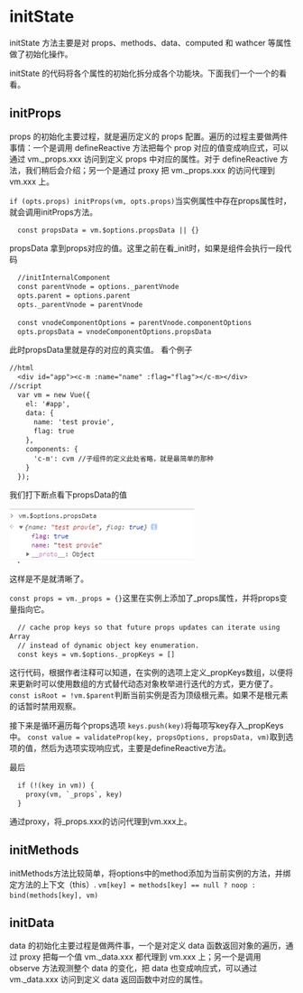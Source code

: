 # initState

initState 方法主要是对 props、methods、data、computed 和 wathcer 等属性做了初始化操作。

initState 的代码将各个属性的初始化拆分成各个功能块。下面我们一个一个的看看。

## initProps

props 的初始化主要过程，就是遍历定义的 props 配置。遍历的过程主要做两件事情：一个是调用 defineReactive 方法把每个 prop 对应的值变成响应式，可以通过 vm.\_props.xxx 访问到定义 props 中对应的属性。对于 defineReactive 方法，我们稍后会介绍；另一个是通过 proxy 把 vm._props.xxx 的访问代理到 vm.xxx 上。

`if (opts.props) initProps(vm, opts.props)`当实例属性中存在props属性时，就会调用initProps方法。

```
  const propsData = vm.$options.propsData || {}
```
propsData 拿到props对应的值。这里之前在看_init时，如果是组件会执行一段代码
```
  //initInternalComponent
  const parentVnode = options._parentVnode
  opts.parent = options.parent
  opts._parentVnode = parentVnode

  const vnodeComponentOptions = parentVnode.componentOptions
  opts.propsData = vnodeComponentOptions.propsData
```
此时propsData里就是存的对应的真实值。
看个例子
```
//html
  <div id="app"><c-m :name="name" :flag="flag"></c-m></div>
//script
  var vm = new Vue({
    el: '#app',
    data: {
      name: 'test provie',
      flag: true
    },
    components: {
      'c-m': cvm //子组件的定义此处省略，就是最简单的那种
    }
  });
```
我们打下断点看下propsData的值

![propsData](./img/initState01.png)

这样是不是就清晰了。

`const props = vm._props = {}`这里在实例上添加了_props属性，并将props变量指向它。

```
  // cache prop keys so that future props updates can iterate using Array
  // instead of dynamic object key enumeration.
  const keys = vm.$options._propKeys = []
```
这行代码，根据作者注释可以知道，在实例的选项上定义_propKeys数组，以便将来更新时可以使用数组的方式替代动态对象枚举进行迭代的方式，更方便了。
`const isRoot = !vm.$parent`判断当前实例是否为顶级根元素。如果不是根元素的话暂时禁用观察。

接下来是循环遍历每个props选项
`keys.push(key)`将每项写key存入_propKeys中。
`const value = validateProp(key, propsOptions, propsData, vm)`取到选项的值，然后为选项实现响应式，主要是defineReactive方法。

最后
```
  if (!(key in vm)) {
    proxy(vm, `_props`, key)
  }
```
通过proxy，将_props.xxx的访问代理到vm.xxx上。

## initMethods

initMethods方法比较简单，将options中的method添加为当前实例的方法，并绑定方法的上下文（this）.
`vm[key] = methods[key] == null ? noop : bind(methods[key], vm)`

## initData

data 的初始化主要过程是做两件事，一个是对定义 data 函数返回对象的遍历，通过 proxy 把每一个值 vm._data.xxx 都代理到 vm.xxx 上；另一个是调用 observe 方法观测整个 data 的变化，把 data 也变成响应式，可以通过 vm._data.xxx 访问到定义 data 返回函数中对应的属性。

